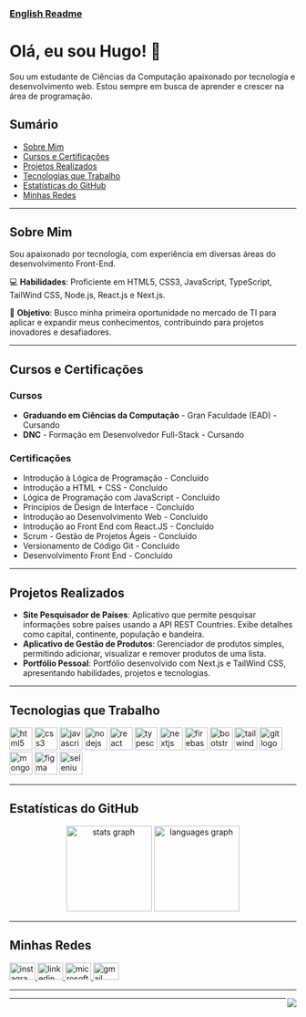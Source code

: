 ### [English Readme](README.en.md)

# Olá, eu sou Hugo! 👋

Sou um estudante de Ciências da Computação apaixonado por tecnologia e desenvolvimento web. Estou sempre em busca de aprender e crescer na área de programação.

## Sumário
- [Sobre Mim](#sobre-mim)
- [Cursos e Certificações](#cursos-e-certificações)
- [Projetos Realizados](#projetos-realizados)
- [Tecnologias que Trabalho](#tecnologias-que-trabalho)
- [Estatísticas do GitHub](#estatísticas-do-github)
- [Minhas Redes](#minhas-redes)

---

## Sobre Mim

Sou apaixonado por tecnologia, com experiência em diversas áreas do desenvolvimento Front-End. 

💻 **Habilidades**: Proficiente em HTML5, CSS3, JavaScript, TypeScript, TailWind CSS, Node.js, React.js e Next.js.

🎯 **Objetivo**: Busco minha primeira oportunidade no mercado de TI para aplicar e expandir meus conhecimentos, contribuindo para projetos inovadores e desafiadores.

---

## Cursos e Certificações

### Cursos

- **Graduando em Ciências da Computação** - Gran Faculdade (EAD) - Cursando
- **DNC** - Formação em Desenvolvedor Full-Stack - Cursando

### Certificações

- Introdução à Lógica de Programação - Concluído
- Introdução a HTML + CSS - Concluído
- Lógica de Programação com JavaScript - Concluído
- Princípios de Design de Interface - Concluído
- Introdução ao Desenvolvimento Web - Concluído
- Introdução ao Front End com React.JS - Concluído
- Scrum - Gestão de Projetos Ágeis - Concluído
- Versionamento de Código Git - Concluído
- Desenvolvimento Front End - Concluído

---

## Projetos Realizados

- **Site Pesquisador de Países**: Aplicativo que permite pesquisar informações sobre países usando a API REST Countries. Exibe detalhes como capital, continente, população e bandeira.
- **Aplicativo de Gestão de Produtos**: Gerenciador de produtos simples, permitindo adicionar, visualizar e remover produtos de uma lista.
- **Portfólio Pessoal**: Portfólio desenvolvido com Next.js e TailWind CSS, apresentando habilidades, projetos e tecnologias.

---

## Tecnologias que Trabalho

<section align="left">
  <img src="https://cdn.jsdelivr.net/gh/devicons/devicon/icons/html5/html5-original.svg" height="40" alt="html5 logo" />
  <img src="https://cdn.jsdelivr.net/gh/devicons/devicon/icons/css3/css3-original.svg" height="40" alt="css3 logo" />
  <img src="https://cdn.jsdelivr.net/gh/devicons/devicon/icons/javascript/javascript-original.svg" height="40" alt="javascript logo" />
  <img src="https://cdn.jsdelivr.net/gh/devicons/devicon/icons/nodejs/nodejs-plain-wordmark.svg" height="40" alt="nodejs logo" />
  <img src="https://cdn.jsdelivr.net/gh/devicons/devicon/icons/react/react-original.svg" height="40" alt="react logo" />
  <img src="https://cdn.jsdelivr.net/gh/devicons/devicon/icons/typescript/typescript-original.svg" height="40" alt="typescript logo" />
  <img src="https://cdn.jsdelivr.net/gh/devicons/devicon/icons/nextjs/nextjs-original.svg" height="40" alt="nextjs logo" />
  <img src="https://cdn.jsdelivr.net/gh/devicons/devicon/icons/firebase/firebase-plain.svg" height="40" alt="firebase logo" />
  <img src="https://cdn.jsdelivr.net/gh/devicons/devicon/icons/bootstrap/bootstrap-original.svg" height="40" alt="bootstrap logo" />
  <img src="https://cdn.jsdelivr.net/gh/devicons/devicon/icons/tailwindcss/tailwindcss-original-wordmark.svg" height="40" alt="tailwindcss logo" />
  <img src="https://cdn.jsdelivr.net/gh/devicons/devicon/icons/git/git-original.svg" height="40" alt="git logo" />
  <img src="https://cdn.jsdelivr.net/gh/devicons/devicon/icons/mongodb/mongodb-plain-wordmark.svg" height="40" alt="mongodb logo" />
  <img src="https://cdn.jsdelivr.net/gh/devicons/devicon/icons/figma/figma-original.svg" height="40" alt="figma logo" />
  <img src="https://cdn.jsdelivr.net/gh/devicons/devicon/icons/selenium/selenium-original.svg" height="40" alt="selenium logo" />
</section>

---

## Estatísticas do GitHub

<section align="center">
  <img src="https://github-readme-stats.vercel.app/api?username=hugozauad&show_icons=true&theme=nightowl&locale=pt-br" height="150" alt="stats graph" />
  <img src="https://github-readme-stats.vercel.app/api/top-langs?username=hugozauad&locale=pt-br&layout=compact&card_width=320&langs_count=5&theme=nightowl" height="150" alt="languages graph" />
</section>

---

## Minhas Redes

<div align="left">
  <a href="https://www.instagram.com/hugozauad" target="_blank">
    <img src="https://raw.githubusercontent.com/maurodesouza/profile-readme-generator/master/src/assets/icons/social/instagram/default.svg" width="45" height="30" alt="instagram logo" />
  </a>
  <a href="https://www.linkedin.com/in/hugozauad/" target="_blank">
    <img src="https://raw.githubusercontent.com/maurodesouza/profile-readme-generator/master/src/assets/icons/social/linkedin/default.svg" width="45" height="30" alt="linkedin logo" />
  </a>
  <a href="mailto:hugozeymer@hotmail.com" target="_blank">
    <img src="https://raw.githubusercontent.com/maurodesouza/profile-readme-generator/master/src/assets/icons/social/microsoft-outlook/default.svg" width="45" height="30" alt="microsoft-outlook logo" />
  </a>
  <a href="mailto:hugozeymer@gmail.com" target="_blank">
    <img src="https://raw.githubusercontent.com/maurodesouza/profile-readme-generator/master/src/assets/icons/social/gmail/default.svg" width="45" height="30" alt="gmail logo" />
  </a>
</div>

---

<img align="right" src="https://visitor-badge.laobi.icu/badge?page_id=hugozauad.hugozauad&left_color=lightgray&right_color=royalblue&left_text=Visitantes" />

---
